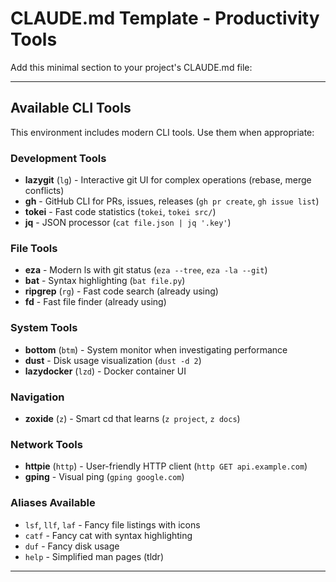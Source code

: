 # CLAUDE.md Template - Productivity Tools

Add this minimal section to your project's CLAUDE.md file:

---

## Available CLI Tools

This environment includes modern CLI tools. Use them when appropriate:

### Development Tools
- **lazygit** (`lg`) - Interactive git UI for complex operations (rebase, merge conflicts)
- **gh** - GitHub CLI for PRs, issues, releases (`gh pr create`, `gh issue list`)
- **tokei** - Fast code statistics (`tokei`, `tokei src/`)
- **jq** - JSON processor (`cat file.json | jq '.key'`)

### File Tools  
- **eza** - Modern ls with git status (`eza --tree`, `eza -la --git`)
- **bat** - Syntax highlighting (`bat file.py`)
- **ripgrep** (`rg`) - Fast code search (already using)
- **fd** - Fast file finder (already using)

### System Tools
- **bottom** (`btm`) - System monitor when investigating performance
- **dust** - Disk usage visualization (`dust -d 2`)
- **lazydocker** (`lzd`) - Docker container UI

### Navigation
- **zoxide** (`z`) - Smart cd that learns (`z project`, `z docs`)

### Network Tools
- **httpie** (`http`) - User-friendly HTTP client (`http GET api.example.com`)
- **gping** - Visual ping (`gping google.com`)

### Aliases Available
- `lsf`, `llf`, `laf` - Fancy file listings with icons
- `catf` - Fancy cat with syntax highlighting  
- `duf` - Fancy disk usage
- `help` - Simplified man pages (tldr)

---